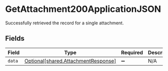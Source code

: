 # GetAttachment200ApplicationJSON

Successfully retrieved the record for a single attachment.


## Fields

| Field                                                                            | Type                                                                             | Required                                                                         | Description                                                                      |
| -------------------------------------------------------------------------------- | -------------------------------------------------------------------------------- | -------------------------------------------------------------------------------- | -------------------------------------------------------------------------------- |
| `data`                                                                           | [Optional[shared.AttachmentResponse]](../../models/shared/attachmentresponse.md) | :heavy_minus_sign:                                                               | N/A                                                                              |